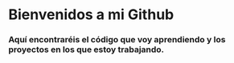 <h1>Bienvenidos a mi Github</h1>


<h3>Aquí encontraréis el código que voy aprendiendo y los proyectos en los que estoy trabajando.</h3>

<body bgimage: url("https://unsplash.com/es/fotos/vpOeXr5wmR4").>
